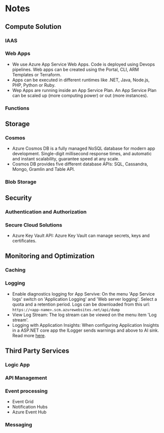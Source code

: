 # Notes

## Compute Solution

### IAAS

### Web Apps
* We use Azure App Service Web Apps. Code is deployed using Devops pipelines. Web apps can be created using the Portal, CLI, ARM Templates or Terraform.
* Apps can be executed in different runtimes like .NET, Java, Node.js, PHP, Python or Ruby.
* Wep Apps are running inside an App Service Plan. An App Service Plan can be scaled up (more computing power) or out (more instances).

### Functions

## Storage

### Cosmos
* Azure Cosmos DB is a fully managed NoSQL database for modern app development. Single-digit millisecond response times, and automatic and instant scalability, guarantee speed at any scale.
* Cosmos DB provides five different database APIs: SQL, Cassandra, Mongo, Gramlin and Table API.

### Blob Storage

## Security

### Authentication and Authorization

### Secure Cloud Solutions
* Azure Key Vault API: Azure Key Vault can manage secrets, keys and certificates.


## Monitoring and Optimization

### Caching

### Logging
* Enable diagnostics logging for App Servive: On the menu 'App Service logs' switch on 'Application Logging' and 'Web server logging'. Select a quota and a retention period.
  Logs can be downloaded from this url: `https://<app-name>.scm.azurewebsites.net/api/dump`
* View Log Stream: The log stream can be viewed on the menu item 'Log stream'.
* Logging with Application Insights: When configuring Application Insights in a ASP.NET core app the ILogger sends warnings and above to AI sink. Read more [here](https://docs.microsoft.com/en-us/azure/azure-monitor/app/ilogger).

## Third Party Services

### Logic App

### API Management

### Event processing
* Event Grid
* Notification Hubs
* Azure Event Hub


### Messaging
